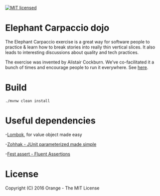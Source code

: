 [![MIT licensed](https://img.shields.io/badge/license-MIT-blue.svg)](LICENSE)

# Elephant Carpaccio dojo
The Elephant Carpaccio exercise is a great way for software people to practice &amp; learn how to break stories into really thin vertical slices. It also leads to interesting discussions about quality and tech practices.

The exercise was invented by Alistair Cockburn. We’ve co-facilitated it a bunch of times and encourage people to run it everywhere. See [here](http://alistair.cockburn.us/Elephant+Carpaccio+Exercise).

# Build
```./mvnw clean install```

# Useful dependencies

 -[Lombok](https://projectlombok.org/), for value object made easy
 
 -[Zohhak - JUnit parameterized made simple](https://github.com/piotrturski/zohhak)
 
 -[Fest assert - Fluent Assertions](https://github.com/alexruiz/fest-assert-1.x)

# License
Copyright (C) 2016 Orange - The MIT License
